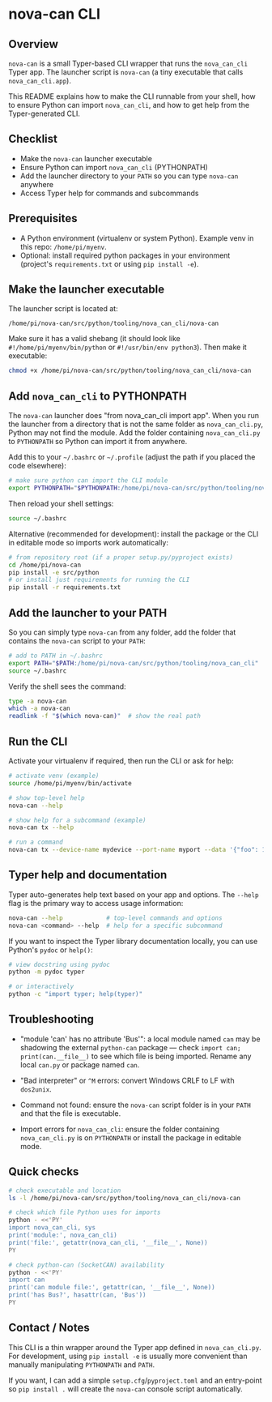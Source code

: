 nova-can CLI
=============

Overview
--------
`nova-can` is a small Typer-based CLI wrapper that runs the `nova_can_cli` Typer app.
The launcher script is `nova-can` (a tiny executable that calls `nova_can_cli.app`).

This README explains how to make the CLI runnable from your shell, how to ensure Python can import `nova_can_cli`, and how to get help from the Typer-generated CLI.

Checklist
---------
- Make the `nova-can` launcher executable
- Ensure Python can import `nova_can_cli` (PYTHONPATH)
- Add the launcher directory to your `PATH` so you can type `nova-can` anywhere
- Access Typer help for commands and subcommands

Prerequisites
-------------
- A Python environment (virtualenv or system Python). Example venv in this repo: `/home/pi/myenv`.
- Optional: install required python packages in your environment (project's `requirements.txt` or using `pip install -e`).

Make the launcher executable
---------------------------
The launcher script is located at:

`/home/pi/nova-can/src/python/tooling/nova_can_cli/nova-can`

Make sure it has a valid shebang (it should look like `#!/home/pi/myenv/bin/python` or `#!/usr/bin/env python3`). Then make it executable:

```bash
chmod +x /home/pi/nova-can/src/python/tooling/nova_can_cli/nova-can
```

Add `nova_can_cli` to PYTHONPATH
-------------------------------
The `nova-can` launcher does "from nova_can_cli import app". When you run the launcher from a directory that is not the same folder as `nova_can_cli.py`, Python may not find the module. Add the folder containing `nova_can_cli.py` to `PYTHONPATH` so Python can import it from anywhere.

Add this to your `~/.bashrc` or `~/.profile` (adjust the path if you placed the code elsewhere):

```bash
# make sure python can import the CLI module
export PYTHONPATH="$PYTHONPATH:/home/pi/nova-can/src/python/tooling/nova_can_cli"
```

Then reload your shell settings:

```bash
source ~/.bashrc
```

Alternative (recommended for development): install the package or the CLI in editable mode so imports work automatically:

```bash
# from repository root (if a proper setup.py/pyproject exists)
cd /home/pi/nova-can
pip install -e src/python
# or install just requirements for running the CLI
pip install -r requirements.txt
```

Add the launcher to your PATH
----------------------------
So you can simply type `nova-can` from any folder, add the folder that contains the `nova-can` script to your `PATH`:

```bash
# add to PATH in ~/.bashrc
export PATH="$PATH:/home/pi/nova-can/src/python/tooling/nova_can_cli"
source ~/.bashrc
```

Verify the shell sees the command:

```bash
type -a nova-can
which -a nova-can
readlink -f "$(which nova-can)"  # show the real path
```

Run the CLI
-----------
Activate your virtualenv if required, then run the CLI or ask for help:

```bash
# activate venv (example)
source /home/pi/myenv/bin/activate

# show top-level help
nova-can --help

# show help for a subcommand (example)
nova-can tx --help

# run a command
nova-can tx --device-name mydevice --port-name myport --data '{"foo": 1}'
```

Typer help and documentation
----------------------------
Typer auto-generates help text based on your app and options. The `--help` flag is the primary way to access usage information:

```bash
nova-can --help            # top-level commands and options
nova-can <command> --help  # help for a specific subcommand
```

If you want to inspect the Typer library documentation locally, you can use Python's `pydoc` or `help()`:

```bash
# view docstring using pydoc
python -m pydoc typer

# or interactively
python -c "import typer; help(typer)"
```

Troubleshooting
---------------
- "module 'can' has no attribute 'Bus'": a local module named `can` may be shadowing the external `python-can` package — check `import can; print(can.__file__)` to see which file is being imported. Rename any local `can.py` or package named `can`.

- "Bad interpreter" or `^M` errors: convert Windows CRLF to LF with `dos2unix`.

- Command not found: ensure the `nova-can` script folder is in your `PATH` and that the file is executable.

- Import errors for `nova_can_cli`: ensure the folder containing `nova_can_cli.py` is on `PYTHONPATH` or install the package in editable mode.

Quick checks
------------
```bash
# check executable and location
ls -l /home/pi/nova-can/src/python/tooling/nova_can_cli/nova-can

# check which file Python uses for imports
python - <<'PY'
import nova_can_cli, sys
print('module:', nova_can_cli)
print('file:', getattr(nova_can_cli, '__file__', None))
PY

# check python-can (SocketCAN) availability
python - <<'PY'
import can
print('can module file:', getattr(can, '__file__', None))
print('has Bus?', hasattr(can, 'Bus'))
PY
```

Contact / Notes
----------------
This CLI is a thin wrapper around the Typer app defined in `nova_can_cli.py`. For development, using `pip install -e` is usually more convenient than manually manipulating `PYTHONPATH` and `PATH`.

If you want, I can add a simple `setup.cfg`/`pyproject.toml` and an entry-point so `pip install .` will create the `nova-can` console script automatically.

